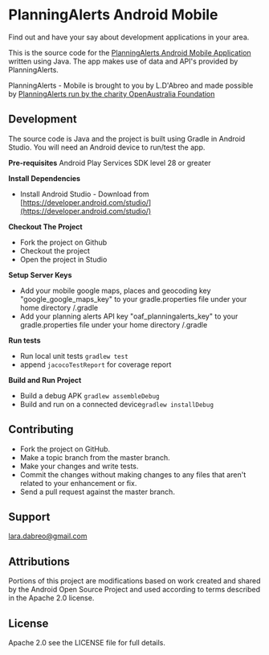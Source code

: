
# PlanningAlerts Android Mobile

Find out and have your say about development applications in your area.

This is the source code for the [PlanningAlerts Android Mobile Application](https://www.planningalerts.org.au/) written using Java. The app makes use of data and API's provided by PlanningAlerts.

PlanningAlerts - Mobile is brought to you by L.D'Abreo and made possible by [PlanningAlerts run by the charity OpenAustralia Foundation](http://www.openaustraliafoundation.org.au)


## Development

The source code is Java and the project is built using Gradle in Android Studio.   You will need an Android device to run/test the app.

**Pre-requisites**
Android Play Services SDK level 28 or greater

**Install Dependencies**
 * Install Android Studio - Download from [https://developer.android.com/studio/](https://developer.android.com/studio/)

**Checkout The Project**
 * Fork the project on Github
 * Checkout the project
 * Open the project in Studio

**Setup Server Keys**
* Add your mobile google maps, places and geocoding key "google_google_maps_key" to your gradle.properties file under your home directory /.gradle
* Add your planning alerts API key "oaf_planningalerts_key" to your gradle.properties file under your home directory /.gradle

**Run tests**
* Run local unit tests  `gradlew test`
* append `jacocoTestReport` for coverage report

**Build and Run Project**
* Build a debug APK  `gradlew assembleDebug`
* Build and run on a connected device`gradlew installDebug`

## Contributing
* Fork the project on GitHub.
* Make a topic branch from the master branch.
* Make your changes and write tests.
* Commit the changes without making changes to any files that aren't related to your enhancement or fix.
* Send a pull request against the master branch.

## Support
lara.dabreo@gmail.com

## Attributions

Portions of this project are modifications based on work created and shared by the Android Open Source Project 
and used according to terms described in the Apache 2.0 license.

## License

Apache 2.0 see the LICENSE file for full details.